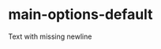# main-options-default

<!-- markdownlint-enable single-trailing-newline -->

Text with missing newline